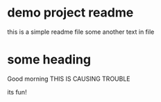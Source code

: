 # demo project readme
this is a simple readme file
some another text in file

# some heading
Good morning
THIS IS CAUSING TROUBLE

 its fun!